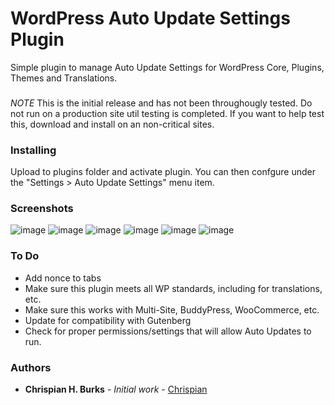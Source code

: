 # WordPress Auto Update Settings Plugin

Simple plugin to manage Auto Update Settings for WordPress Core, Plugins, Themes and Translations.

###

*NOTE* This is the initial release and has not been throughougly tested. Do not run on a production site util testing is completed. If you want to help test this, download and install on an non-critical sites. 

### Installing

Upload to plugins folder and activate plugin. You can then confgure under the "Settings > Auto Update Settings" menu item.

### Screenshots

![image](https://user-images.githubusercontent.com/2103510/47241899-e38b5980-d3b2-11e8-9804-0a894f49176e.png)
![image](https://user-images.githubusercontent.com/2103510/47241605-f0f41400-d3b1-11e8-8ab0-a2a55c5d6654.png)
![image](https://user-images.githubusercontent.com/2103510/47241608-f0f41400-d3b1-11e8-82cd-0a627ebf4c6a.png)
![image](https://user-images.githubusercontent.com/2103510/47241604-f0f41400-d3b1-11e8-9e7c-715e412522e8.png)
![image](https://user-images.githubusercontent.com/2103510/47241609-f0f41400-d3b1-11e8-8bd3-58f1c02fe6c7.png)
![image](https://user-images.githubusercontent.com/2103510/47241606-f0f41400-d3b1-11e8-878f-909cf65191b3.png)

### To Do

- Add nonce to tabs
- Make sure this plugin meets all WP standards, including for translations, etc.
- Make sure this works with Multi-Site, BuddyPress, WooCommerce, etc.
- Update for compatibility with Gutenberg
- Check for proper permissions/settings that will allow Auto Updates to run. 

### Authors

* **Chrispian H. Burks** - *Initial work* - [Chrispian](https://github.com/chrispian)


